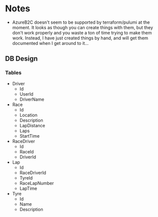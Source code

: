 # Notes

- AzureB2C doesn't seem to be supported by terraform/pulumi at the moment. It looks as though you can create things with them, but they don't work properly and you waste a ton of time trying to make them work. Instead, I have just created things by hand, and will get them documented when I get around to it...

## DB Design

### Tables

- Driver
    - Id
    - UserId
    - DriverName
- Race
    - Id
    - Location
    - Description
    - LapDistance
    - Laps
    - StartTime
- RaceDriver
    - Id
    - RaceId
    - DriverId
- Lap
    - Id
    - RaceDriverId
    - TyreId
    - RaceLapNumber
    - LapTime
- Tyre
    - Id
    - Name
    - Description
